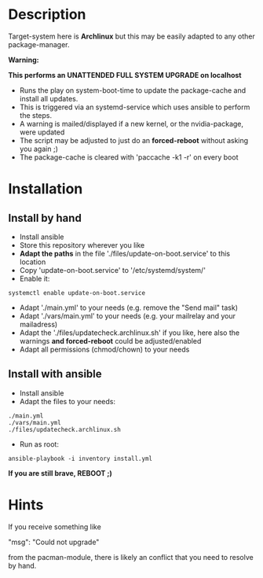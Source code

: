 # Description

Target-system here is __Archlinux__ but this may be easily adapted to any other package-manager.

__Warning:__

__This performs an UNATTENDED FULL SYSTEM UPGRADE on localhost__

* Runs the play on system-boot-time to update the package-cache and install all updates.
* This is triggered via an systemd-service which uses ansible to perform the steps.
* A warning is mailed/displayed if a new kernel, or the nvidia-package, were updated
* The script may be adjusted to just do an __forced-reboot__ without asking you again ;)
* The package-cache is cleared with 'paccache -k1 -r' on every boot

# Installation

## Install by hand
* Install ansible
* Store this repository wherever you like
* __Adapt the paths__ in the file './files/update-on-boot.service' to this location
* Copy 'update-on-boot.service' to '/etc/systemd/system/'
* Enable it:

~~~
systemctl enable update-on-boot.service
~~~

* Adapt './main.yml' to your needs (e.g. remove the "Send mail" task)
* Adapt './vars/main.yml' to your needs (e.g. your mailrelay and your mailadress)
* Adapt the './files/updatecheck.archlinux.sh' if you like, here also the warnings __and forced-reboot__ could be adjusted/enabled
* Adapt all permissions (chmod/chown) to your needs

## Install with ansible

* Install ansible
* Adapt the files to your needs:

~~~
./main.yml
./vars/main.yml
./files/updatecheck.archlinux.sh
~~~

* Run as root:

~~~
ansible-playbook -i inventory install.yml 
~~~

__If you are still brave, REBOOT ;)__

# Hints

If you receive something like

"msg": "Could not upgrade"

from the pacman-module, there is likely an conflict that you need to resolve by hand.
